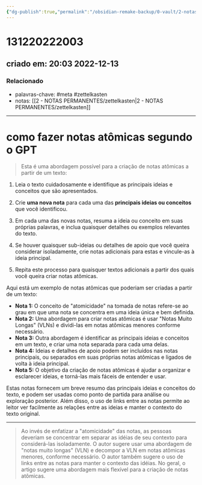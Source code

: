 ```yaml
---
{"dg-publish":true,"permalink":"/obsidian-remake-backup/0-vault/2-notas-permanentes/como-fazer-notas-atomicas-segundo-o-gpt/","tags":["permanente","meta","zettelkasten"],"dgHomeLink":true,"dgShowLocalGraph":true,"dgShowFileTree":true,"dgEnableSearch":true,"noteIcon":""}
---
```


# 131220222003
## criado em: 20:03 2022-12-13

### Relacionado
- palavras-chave: #meta #zettelkasten 
- notas: [[2 - NOTAS PERMANENTES/zettelkasten\|2 - NOTAS PERMANENTES/zettelkasten]]
---
# como fazer notas atômicas segundo o GPT

>Esta é uma abordagem possível para a criação de notas atômicas a partir de um texto:

1.  Leia o texto cuidadosamente e identifique as principais ideias e conceitos que são apresentados.
    
2.  Crie **uma nova nota** para cada uma das **principais ideias ou conceitos** que você identificou.
    
3.  Em cada uma das novas notas, resuma a ideia ou conceito em suas próprias palavras, e inclua quaisquer detalhes ou exemplos relevantes do texto.
    
4.  Se houver quaisquer sub-ideias ou detalhes de apoio que você queira considerar isoladamente, crie notas adicionais para estas e vincule-as à ideia principal.
    
5.  Repita este processo para quaisquer textos adicionais a partir dos quais você queira criar notas atômicas.
    

Aqui está um exemplo de notas atômicas que poderiam ser criadas a partir de um texto:

- **Nota 1:** O conceito de "atomicidade" na tomada de notas refere-se ao grau em que uma nota se concentra em uma ideia única e bem definida.
- **Nota 2:** Uma abordagem para criar notas atômicas é usar "Notas Muito Longas" (VLNs) e dividi-las em notas atômicas menores conforme necessário.
- **Nota 3:** Outra abordagem é identificar as principais ideias e conceitos em um texto, e criar uma nota separada para cada uma delas.
- **Nota 4:** Ideias e detalhes de apoio podem ser incluídos nas notas principais, ou separados em suas próprias notas atômicas e ligados de volta à ideia principal.
- **Nota 5:** O objetivo da criação de notas atômicas é ajudar a organizar e esclarecer ideias, e torná-las mais fáceis de entender e usar.

Estas notas fornecem um breve resumo das principais ideias e conceitos do texto, e podem ser usadas como ponto de partida para análise ou exploração posterior. Além disso, o uso de links entre as notas permite ao leitor ver facilmente as relações entre as ideias e manter o contexto do texto original.


---

>Ao invés de enfatizar a "atomicidade" das notas, as pessoas deveriam se concentrar em separar as idéias de seu contexto para considerá-las isoladamente. O autor sugere usar uma abordagem de "notas muito longas" (VLN) e decompor a VLN em notas atômicas menores, conforme necessário. O autor também sugere o uso de links entre as notas para manter o contexto das idéias. No geral, o artigo sugere uma abordagem mais flexível para a criação de notas atômicas.